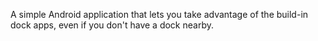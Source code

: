 A simple Android application that lets you take advantage of the build-in dock apps, even if you don't have a dock nearby.